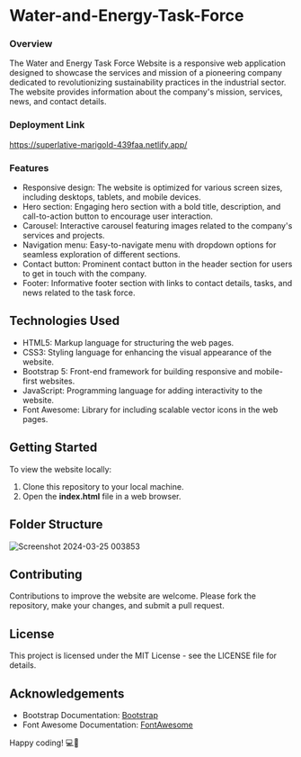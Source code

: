 # Water-and-Energy-Task-Force

### Overview

The Water and Energy Task Force Website is a responsive web application designed to showcase the services and mission of a pioneering company dedicated to revolutionizing sustainability practices in the industrial sector. The website provides information about the company's mission, services, news, and contact details.

### Deployment Link

https://superlative-marigold-439faa.netlify.app/

### Features

- Responsive design: The website is optimized for various screen sizes, including desktops, tablets, and mobile devices.
- Hero section: Engaging hero section with a bold title, description, and call-to-action button to encourage user interaction.
- Carousel: Interactive carousel featuring images related to the company's services and projects.
- Navigation menu: Easy-to-navigate menu with dropdown options for seamless exploration of different sections.
- Contact button: Prominent contact button in the header section for users to get in touch with the company.
- Footer: Informative footer section with links to contact details, tasks, and news related to the task force.

## Technologies Used

- HTML5: Markup language for structuring the web pages.
- CSS3: Styling language for enhancing the visual appearance of the website.
- Bootstrap 5: Front-end framework for building responsive and mobile-first websites.
- JavaScript: Programming language for adding interactivity to the website.
- Font Awesome: Library for including scalable vector icons in the web pages.

## Getting Started

To view the website locally:

1. Clone this repository to your local machine.
2. Open the **index.html** file in a web browser.

## Folder Structure

![Screenshot 2024-03-25 003853](https://github.com/RobynWindsor/Water-and-Energy-Task-Force/assets/127926809/8f22f753-7b36-4d12-9211-d1cf162b8000)

## Contributing

Contributions to improve the website are welcome. Please fork the repository, make your changes, and submit a pull request.

## License

This project is licensed under the MIT License - see the LICENSE file for details.

## Acknowledgements

- Bootstrap Documentation: [Bootstrap](https://getbootstrap.com/docs/5.3/getting-started/introduction/)
- Font Awesome Documentation: [FontAwesome](https://fontawesome.com/v6.0/docs)

Happy coding! 💻🚀
